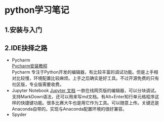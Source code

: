 # python学习笔记
## 1.安装与入门

## 2.IDE抉择之路
* Pycharm  
[Pycharm安装教程](https://www.runoob.com/w3cnote/pycharm-windows-install.html)  
Pycharm 专注于Python开发的编辑器，有比较丰富的调试功能。但是上手相对比较慢，环境配置比较麻烦。上手之后确实是好工具。不过开源免费的只有社区版，专业版需要收费。
* Jupyter Notebook
[Jupyter 文档](https://jupyter.org/documentation.html)
一款在线网页版的编辑器，可以分块调试。支持MarkDown语法，还可以用来写md文档。有Alt+Enter知行单元格程序这样的快捷键功能。很多比赛大牛也是用它作为工具。可以随意上传。关键还是Anaconda自带的。实现与Anaconda配置环境的很好兼容。
* Spyder
